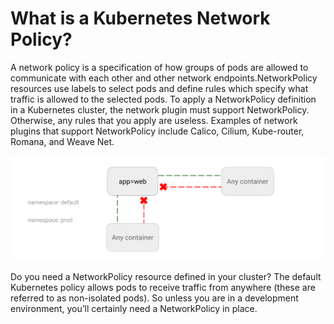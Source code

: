 # What is a Kubernetes Network Policy?

A network policy is a specification of how groups of pods are allowed to communicate with each other and other network endpoints.NetworkPolicy resources use labels to select pods and define rules which specify what traffic is allowed to the selected pods.
To apply a NetworkPolicy definition in a Kubernetes cluster, the network plugin must support NetworkPolicy. Otherwise, any rules that you apply are useless. Examples of network plugins that support NetworkPolicy include Calico, Cilium, Kube-router, Romana, and Weave Net.

![](img/1.gif)

Do you need a NetworkPolicy resource defined in your cluster? The default Kubernetes policy allows pods to receive traffic from anywhere (these are referred to as non-isolated pods). So unless you are in a development environment, you’ll certainly need a NetworkPolicy in place.
